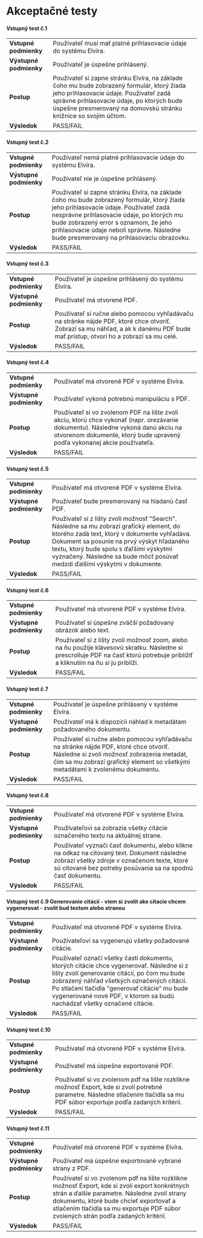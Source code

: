 # Akceptačné testy

####  Vstupný test č.1 
|   |   |
|---|---|
|**Vstupné podmienky**| Používateľ musí mať platné prihlasovacie údaje do systému Elvíra. |
| **Výstupné podmienky** | Používateľ je úspešne prihlásený. |
|**Postup**| Používateľ si zapne stránku Elvíra, na základe čoho mu bude zobrazený formulár, ktorý žiada jeho prihlasovacie údaje. Používateľ zadá správne prihlasovacie údaje, po ktorých bude úspešne presmerovaný na domovskú stránku knižnice so svojím účtom.
| **Výsledok** | PASS/FAIL |

####  Vstupný test č.2
|   |   |
|---|---|
|**Vstupné podmienky**| Používateľ nemá platné prihlasovacie údaje do systému Elvíra. |
| **Výstupné podmienky** | Používateľ nie je úspešne prihlásený. |
|**Postup**| Používateľ si zapne stránku Elvíra, na základe čoho mu bude zobrazený formulár, ktorý žiada jeho prihlasovacie údaje. Používateľ zadá nesprávne prihlasovacie údaje, po ktorých mu bude zobrazený error s oznamom, že jeho prihlasovacie údaje neboli správne. Následne bude presmerovaný na prihlasovaciu obrazovku.
| **Výsledok** | PASS/FAIL |

####  Vstupný test č.3
|   |   |
|---|---|
|**Vstupné podmienky**| Používateľ je úspešne prihlásený do systému Elvíra. |
| **Výstupné podmienky** | Používateľ má otvorené PDF. |
|**Postup**| Používateľ si ručne alebo pomocou vyhľadávaču na stránke nájde PDF, ktoré chce otvoriť. Zobrazí sa mu náhľad, a ak k danému PDF bude mať prístup, otvorí ho a zobrazí sa mu celé.
| **Výsledok** | PASS/FAIL |

####  Vstupný test č.4
|   |   |
|---|---|
|**Vstupné podmienky**| Používateľ má otvorené PDF v systéme Elvíra. |
| **Výstupné podmienky** | Používateľ vykoná potrebnú  manipuláciu s PDF. |
|**Postup**| Používateľ si vo zvolenom PDF na lište zvolí akciu, ktorú chce vykonať (napr. orezávanie dokumentu). Následne vykoná danú akciu na otvorenom dokumente, ktorý bude upravený podľa vykonanej akcie používateľa. |
| **Výsledok** | PASS/FAIL |

####  Vstupný test č.5 
|   |   |
|---|---|
|**Vstupné podmienky**| Používateľ má otvorené PDF v systéme Elvíra. |
| **Výstupné podmienky** | Používateľ bude presmerovaný na hladanú časť PDF. |
|**Postup**| Používateľ si z lišty zvolí možnosť "Search". Následne sa mu zobrazí grafický element, do ktorého zadá text, ktorý v dokumente vyhľadáva. Dokument sa posunie na prvý výskyt hľadaného textu, ktorý bude spolu s ďaľšími výskytmi vyznačený. Následne sa bude môcť posúvať medzdi ďalšími výskytmi v dokumente.
| **Výsledok** | PASS/FAIL |

####  Vstupný test č.6
|   |   |
|---|---|
|**Vstupné podmienky**| Používateľ má otvorené PDF v systéme Elvíra. |
| **Výstupné podmienky** | Používateľ si úspešne zväčší požadovaný obrázok alebo text. |
|**Postup**| Používateľ si z lišty zvolí možnosť zoom, alebo na ňu použije klávesovú skratku. Následne si prescrolluje PDF na časť ktorú potrebuje priblížiť a kliknutím na ňu si ju priblíži. |
| **Výsledok** | PASS/FAIL |

####  Vstupný test č.7
|   |   |
|---|---|
|**Vstupné podmienky**| Používateľ je úspešne prihlásený v systéme Elvíra. |
| **Výstupné podmienky** | Používateľ má k dispozícii náhlad k metadátam požadovaného dokumentu. |
|**Postup**| Používateľ si ručne alebo pomocou vyhľadávaču na stránke nájde PDF, ktoré chce otvoriť. Následne si zvolí možnosť zobrazenia metadát, čím sa mu zobrazí grafický element so všetkými metadátami k zvolenému dokumentu. |
| **Výsledok** | PASS/FAIL |

####  Vstupný test č.8 
|   |   |
|---|---|
|**Vstupné podmienky**| Používateľ má otvorené PDF v systéme Elvíra. |
| **Výstupné podmienky** | Používateľovi sa zobrazia všetky citácie označeného textu na aktuálnej strane. |
|**Postup**| Používateľ vyznačí časť dokumentu, alebo klikne na odkaz na citovaný text. Dokument následne zobrazí všetky zdroje v označenom texte, ktoré sú citované bez potreby posúvania sa na spodnú časť dokumentu.  |
| **Výsledok** | PASS/FAIL |

####  Vstupný test č.9 Generovanie citácií - viem si zvolit ake citacie chcem vygenerovat - zvolit bud textom alebo stranou 
|   |   |
|---|---|
|**Vstupné podmienky**| Používateľ má otvorené PDF v systéme Elvíra. |
| **Výstupné podmienky** | Používateľovi sa vygenerujú všetky požadované citácie.  |
|**Postup**| Používateľ označí všetky časti dokumentu, ktorých citácie chce vygenerovať. Následne si z lišty zvolí generovanie citácií, po čom mu bude zobrazený náhľad všetkých označených citácií. Po stlačení tlačidla  "generovať citácie" mu bude vygenerované nové PDF, v ktorom sa budú nachádzať všetky označené citácie.  |
| **Výsledok** | PASS/FAIL |

####  Vstupný test č.10
|   |   |
|---|---|
|**Vstupné podmienky**| Používateľ má otvorené PDF v systéme Elvíra. |
| **Výstupné podmienky** | Používateľ má úspešne exportované PDF. |
|**Postup**| Používateľ si vo zvolenom pdf na lište rozklikne možnosť Export, kde si zvolí potrebné parametre. Následne stlačením tlačidla sa mu PDF súbor exportuje podľa zadaných kritérií. |
| **Výsledok** | PASS/FAIL |

####  Vstupný test č.11
|   |   |
|---|---|
|**Vstupné podmienky**| Používateľ má otvorené PDF v systéme Elvíra. |
| **Výstupné podmienky** | Používateľ má úspešne exportované vybrané strany z PDF. |
|**Postup**| Používateľ si vo zvolenom pdf na lište rozklikne možnosť Export, kde si zvolí export konkrétnych strán a ďalšie parametre. Následne zvolí strany dokumentu, ktoré bude chcieť exportovať a stlačením tlačidla sa mu exportuje PDF súbor zvolených strán podľa zadaných kritérií. |
| **Výsledok** | PASS/FAIL |
